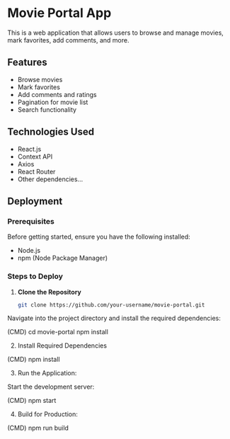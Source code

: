 # Movie Portal App

This is a web application that allows users to browse and manage movies, mark favorites, add comments, and more.

## Features

- Browse movies
- Mark favorites
- Add comments and ratings
- Pagination for movie list
- Search functionality

## Technologies Used

- React.js
- Context API
- Axios
- React Router
- Other dependencies...

## Deployment

### Prerequisites

Before getting started, ensure you have the following installed:

- Node.js
- npm (Node Package Manager)

### Steps to Deploy

1. **Clone the Repository**

   ```bash
   git clone https://github.com/your-username/movie-portal.git

Navigate into the project directory and install the required dependencies:

(CMD)
cd movie-portal
npm install

2. Install Required Dependencies

(CMD)
npm install

3. Run the Application:

Start the development server:

(CMD)
npm start

4. Build for Production:

(CMD)
npm run build




